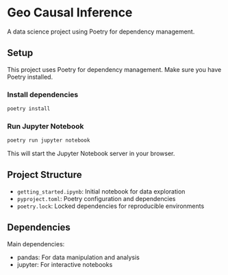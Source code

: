 # Geo Causal Inference

A data science project using Poetry for dependency management.

## Setup

This project uses Poetry for dependency management. Make sure you have Poetry installed.

### Install dependencies

```bash
poetry install
```

### Run Jupyter Notebook

```bash
poetry run jupyter notebook
```

This will start the Jupyter Notebook server in your browser.

## Project Structure

- `getting_started.ipynb`: Initial notebook for data exploration
- `pyproject.toml`: Poetry configuration and dependencies
- `poetry.lock`: Locked dependencies for reproducible environments

## Dependencies

Main dependencies:
- pandas: For data manipulation and analysis
- jupyter: For interactive notebooks
